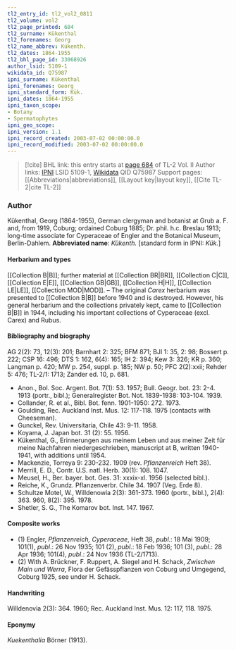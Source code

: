 ```yaml
---
tl2_entry_id: tl2_vol2_0811
tl2_volume: vol2
tl2_page_printed: 684
tl2_surname: Kükenthal
tl2_forenames: Georg
tl2_name_abbrev: Kükenth.
tl2_dates: 1864-1955
tl2_bhl_page_id: 33068926
author_lsid: 5109-1
wikidata_id: Q75987
ipni_surname: Kükenthal
ipni_forenames: Georg
ipni_standard_form: Kük.
ipni_dates: 1864-1955
ipni_taxon_scope: 
- Botany
- Spermatophytes
ipni_geo_scope: 
ipni_version: 1.1
ipni_record_created: 2003-07-02 00:00:00.0
ipni_record_modified: 2003-07-02 00:00:00.0
---
```


> [!cite] BHL link: this entry starts at [page 684](https://www.biodiversitylibrary.org/page/33068926) of TL-2 Vol. II
> Author links: [IPNI](https://www.ipni.org/a/5109-1) LSID 5109-1, [Wikidata](https://www.wikidata.org/wiki/Q75987) QID Q75987
> Support pages: [[Abbreviations|abbreviations]], [[Layout key|layout key]], [[Cite TL-2|cite TL-2]]

### Author

Kükenthal, Georg (1864-1955), German clergyman and botanist at Grub a. F. and, from 1919, Coburg; ordained Coburg 1885; Dr. phil. h.c. Breslau 1913; long-time associate for Cyperaceae of Engler and the Botanical Museum, Berlin-Dahlem. 
**Abbreviated name**: *Kükenth.* \[standard form in IPNI: *Kük.*\]

#### Herbarium and types

[[Collection B|B]]; further material at [[Collection BR|BR]], [[Collection C|C]], [[Collection E|E]], [[Collection GB|GB]], [[Collection H|H]], [[Collection LE|LE]], [[Collection MOD|MOD]]. – The original *Carex* herbarium was presented to [[Collection B|B]] before 1940 and is destroyed. However, his general herbarium and the collections privately kept, came to [[Collection B|B]] in 1944, including his important collections of Cyperaceae (excl. Carex) and Rubus.

#### Bibliography and biography

AG 2(2): 73, 12(3): 201; Barnhart 2: 325; BFM 871; BJI 1: 35, 2: 98; Bossert p. 222; CSP 16: 496; DTS 1: 162, 6(4): 165; IH 2: 394; Kew 3: 326; KR p. 360; Langman p. 420; MW p. 254, suppl. p. 185; NW p. 50; PFC 2(2):xxii; Rehder 5: 476; TL-2/1: 1713; Zander ed. 10, p. 681.
- Anon., Bol. Soc. Argent. Bot. 7(1): 53. 1957; Bull. Geogr. bot. 23: 2-4. 1913 (portr., bibl.); Generalregister Bot. Not. 1839-1938: 103-104. 1939.
- Collander, R. et al., Bibl. Bot. fenn. 1901-1950: 272. 1973.
- Goulding, Rec. Auckland Inst. Mus. 12: 117-118. 1975 (contacts with Cheeseman).
- Gunckel, Rev. Universitaria, Chile 43: 9-11. 1958.
- Koyama, J. Japan bot. 31 (2): 55. 1956.
- Kükenthal, G., Erinnerungen aus meinem Leben und aus meiner Zeit für meine Nachfahren niedergeschrieben, manuscript at B, written 1940-1941, with additions until 1954.
- Mackenzie, Torreya 9: 230-232. 1909 (rev. *Pflanzenreich* Heft 38).
- Merrill, E. D., Contr. U.S. natl. Herb. 30(1): 108. 1047.
- Meusel, H., Ber. bayer. bot. Ges. 31: xxxix-xl. 1956 (selected bibl.).
- Reiche, K., Grundz. Pflanzenverbr. Chile 34. 1907 (Veg. Erde 8).
- Schultze Motel, W., Willdenowia 2(3): 361-373. 1960 (portr., bibl.), 2(4): 363. 960, 8(2): 395. 1978.
- Shetler, S. G., The Komarov bot. Inst. 147. 1967.

#### Composite works

- (1) Engler, *Pflanzenreich, Cyperaceae*, Heft 38, *publ*.: 18 Mai 1909; 101(1), *publ*.: 26 Nov 1935; 101 (2), *publ*.: 18 Feb 1936; 101 (3), *publ*.: 28 Apr 1936; 101(4), *publ*.: 24 Nov 1936 (TL-2/1713).
- (2) With A. Brückner, F. Ruppert, A. Siegel and H. Schack, *Zwischen Main und Werra*, Flora der Gefässpflanzen von Coburg und Umgegend, Coburg 1925, see under H. Schack.

#### Handwriting

Willdenovia 2(3): 364. 1960; Rec. Auckland Inst. Mus. 12: 117, 118. 1975.

#### Eponymy

*Kuekenthalia* Börner (1913).

